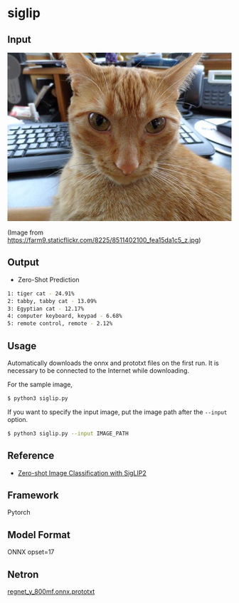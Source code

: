 # siglip

## Input

![Input](test.jpg)

(Image from https://farm9.staticflickr.com/8225/8511402100_fea15da1c5_z.jpg)

## Output

- Zero-Shot Prediction
```bash
1: tiger cat - 24.91%
2: tabby, tabby cat - 13.09%
3: Egyptian cat - 12.17%
4: computer keyboard, keypad - 6.68%
5: remote control, remote - 2.12%
```

## Usage
Automatically downloads the onnx and prototxt files on the first run.
It is necessary to be connected to the Internet while downloading.

For the sample image,
```bash
$ python3 siglip.py
```

If you want to specify the input image, put the image path after the `--input` option.
```bash
$ python3 siglip.py --input IMAGE_PATH
```

## Reference

- [Zero-shot Image Classification with SigLIP2](https://github.com/openvinotoolkit/openvino_notebooks/blob/latest/notebooks/siglip-zero-shot-image-classification/siglip-zero-shot-image-classification.ipynb)

## Framework

Pytorch

## Model Format

ONNX opset=17

## Netron

[regnet_y_800mf.onnx.prototxt](https://netron.app/?url=https://storage.googleapis.com/ailia-models/siglip/regnet_y_800mf.onnx.prototxt)  
